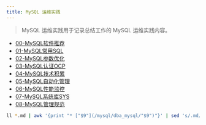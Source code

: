 ```yaml
---
title: MySQL 运维实践
---
```


> MySQL 运维实践用于记录总结工作的 MySQL 运维实践内容。

* [00-MySQL软件推荐](/mysql/dba_mysql/00-MySQL软件推荐.html)
* [01-MySQL常用SQL](/mysql/dba_mysql/01-MySQL常用SQL.html)
* [02-MySQL参数优化](/mysql/dba_mysql/02-MySQL参数优化.html)
* [03-MySQL认证OCP](/mysql/dba_mysql/03-MySQL认证OCP.html)
* [04-MySQL技术积累](/mysql/dba_mysql/04-MySQL技术积累.html)
* [05-MySQL自动化管理](/mysql/dba_mysql/05-MySQL自动化管理.html)
* [06-MySQL性能监控](/mysql/dba_mysql/06-MySQL性能监控.html)
* [07-MySQL系统库SYS](/mysql/dba_mysql/07-MySQL系统库SYS.html)
* [08-MySQL管理规范](/mysql/dba_mysql/08-MySQL管理规范.html)



```bash
ll *.md | awk '{print "* ["$9"](/mysql/dba_mysql/"$9")"}' | sed 's/.md//'|sed 's/.md/.html/g'
```
